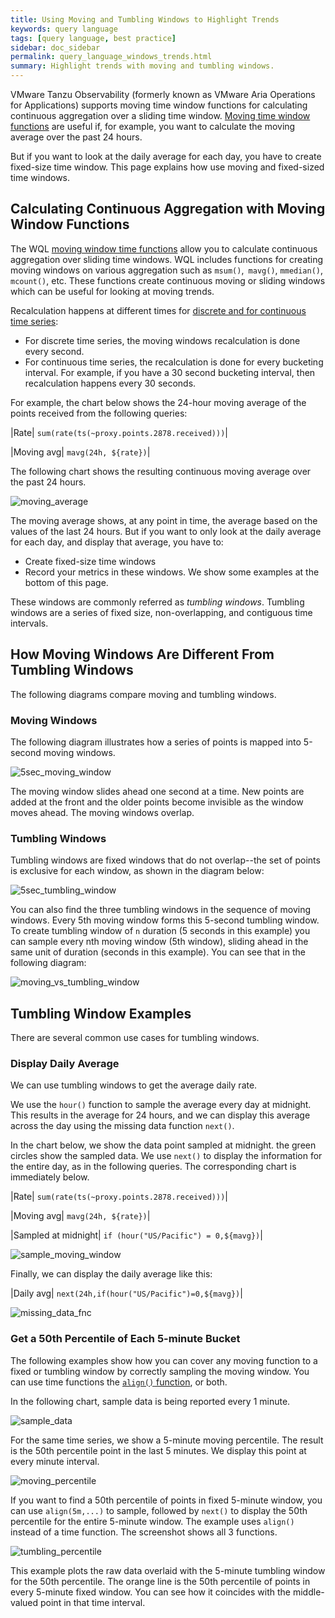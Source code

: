 ```yaml
---
title: Using Moving and Tumbling Windows to Highlight Trends
keywords: query language
tags: [query language, best practice]
sidebar: doc_sidebar
permalink: query_language_windows_trends.html
summary: Highlight trends with moving and tumbling windows.
---
```


VMware Tanzu Observability (formerly known as VMware Aria Operations for Applications) supports moving time window functions for calculating continuous aggregation over a sliding time window. [Moving time window functions](query_language_reference.html#moving-window-time-functions) are useful if, for example, you want to calculate the moving average over the past 24 hours.

But if you want to look at the daily average for each day, you have to create fixed-size time window. This page explains how use moving and fixed-sized time windows.

## Calculating Continuous Aggregation with Moving Window Functions

The WQL [moving window time functions](query_language_reference.html#moving-window-time-functions) allow you to calculate continuous aggregation over sliding time windows. WQL includes functions for creating moving windows on various aggregation such as `msum()`,` mavg()`, `mmedian()`, `mcount()`, etc. These functions create continuous moving or sliding windows which can be useful for looking at moving trends.

Recalculation happens at different times for [discrete and for continuous time series](query_language_discrete_continuous.html):
* For discrete time series, the moving windows recalculation is done every second.
* For continuous time series, the recalculation is done for every bucketing interval. For example, if you have a 30 second bucketing interval, then recalculation happens every 30 seconds.

For example, the chart below shows the 24-hour moving average of the points received from the following queries:

|Rate| `sum(rate(ts(~proxy.points.2878.received)))`|

|Moving avg| `mavg(24h, ${rate})`|

The following chart shows the resulting continuous moving average over the past 24 hours.

![moving_average](images/moving_avg.png)


The moving average shows, at any point in time, the average based on the values of the last 24 hours. But if you want to only look at the daily average for each day, and display that average, you have to:
* Create fixed-size time windows
* Record your metrics in these windows. We show some examples at the bottom of this page.

These windows are commonly referred as _tumbling windows_. Tumbling windows are a series of fixed size, non-overlapping, and contiguous time intervals.

## How Moving Windows Are Different From Tumbling Windows

The following diagrams compare moving and tumbling windows.

### Moving Windows
The following diagram illustrates how a series of points is mapped into 5-second moving windows.

![5sec_moving_window](images/5sec_moving_window.png)

The moving window slides ahead one second at a time. New points are added at the front and the older points become invisible as the window moves ahead. The moving windows overlap.

### Tumbling Windows

Tumbling windows are fixed windows that do not overlap--the set of points is exclusive for each window, as shown in the diagram below:

![5sec_tumbling_window](images/5sec_tumbling_window.png)

You can also find the three tumbling windows in the sequence of moving windows. Every 5th moving window forms this 5-second tumbling window. To create tumbling window of `n` duration (5 seconds in this example) you can sample every nth moving window (5th window), sliding ahead in the same unit of duration (seconds in this example). You can see that in the following diagram:

![moving_vs_tumbling_window](images/moving_vs_tumbling_window.png)

## Tumbling Window Examples

There are several common use cases for tumbling windows.

### Display Daily Average

We can use tumbling windows to get the average daily rate.

We use the `hour()` function to sample the average every day at midnight. This results in the average for 24 hours, and we can display this average across the day using the missing data function `next()`.

In the chart below, we show the data point sampled at midnight. the green circles show the sampled data. We use `next()` to display the information for the entire day, as in the following queries. The corresponding chart is immediately below.

|Rate| `sum(rate(ts(~proxy.points.2878.received)))`|

|Moving avg| `mavg(24h, ${rate})`|

|Sampled at midnight| `if (hour("US/Pacific") = 0,${mavg})`|

![sample_moving_window](images/sample_moving_window.png)

Finally, we can display the daily average like this:

|Daily avg| `next(24h,if(hour("US/Pacific")=0,${mavg})`|

![missing_data_fnc](images/missing_data_fcn_tumbling_window.png)

<!---
### Count the Unique Number of Metrics per Day

The following example shows the metrics reported to Wavefront by the Slack application in both the moving and the tumbling windows.

The chart shows the count per day starting at midnight PDT. If the count per day is missing at midnight, the chart looks at the first value in count per day up to 12:30am, and uses that value as the value for the entire day.

This example is similar to the daily average example above. However, instead of sampling the moving count exactly at midnight, we take into account any missing or delayed data and pick the first value of the 30 minutes past midnight. The `next()` function displays this value for the entire day.

We use the following queries:

|data| `ts("slack.*")`|

|mcount| `sum(mcount(24h, ${data}))`|

|windowed| `if (hour("US/Pacific") <= 0.5,${mcount})`|

|window-aligned| `align(1h, first, ${windowed})`|

|Readable across day| `next(24h, ${window-aligned})`|

![daily_count](images/daily_count.png)
--->

### Get a 50th Percentile of Each 5-minute Bucket

The following examples show how you can cover any moving function to a fixed or tumbling window by correctly sampling the moving window. You can use time functions the [`align()` function](query_language_align_function.html), or both.

In the following chart, sample data is being reported every 1 minute.

![sample_data](images/sample_data.png)

For the same time series, we show a 5-minute moving percentile. The result is the 50th percentile point in the last 5 minutes. We display this point at every minute interval.

![moving_percentile](images/5min_50th_moving.png)

If you want to find a 50th percentile of points in fixed 5-minute window, you can use `align(5m,...)` to sample, followed by `next()` to display the 50th percentile for the entire 5-minute window. The example uses `align()` instead of a time function. The screenshot shows all 3 functions.

![tumbling_percentile](images/5min_50th_tumbling.png)

This example plots the raw data overlaid with the 5-minute tumbling window for the 50th percentile. The orange line is the 50th percentile of points in every 5-minute fixed window. You can see how it coincides with the middle-valued point in that time interval.
